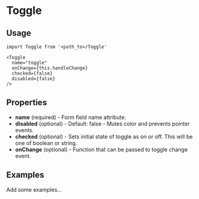 # Toggle

## Usage

```
import Toggle from '<path_to>/Toggle'

<Toggle
  name="toggle"
  onChange={this.handleChange}
  checked={false}
  disabled={false}
/>
```

## Properties

* **name** (required) - Form field name attribute.
* **disabled** (optional) - Default: false - Mutes color and prevents pointer events.
* **checked** (optional) - Sets initial state of toggle as on or off. This will be one of boolean or string.
* **onChange** (optional) - Function that can be passed to toggle change event.

## Examples

Add some examples...
